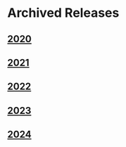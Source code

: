 # Archived Releases
## [2020](/Documentation/Reference/releases-2020.md)
## [2021](/Documentation/Reference/releases-2021.md)
## [2022](/Documentation/Reference/releases-2022.md)
## [2023](/Documentation/Reference/releases-2023.md)
## [2024](/Documentation/Reference/releases-2024.md)
